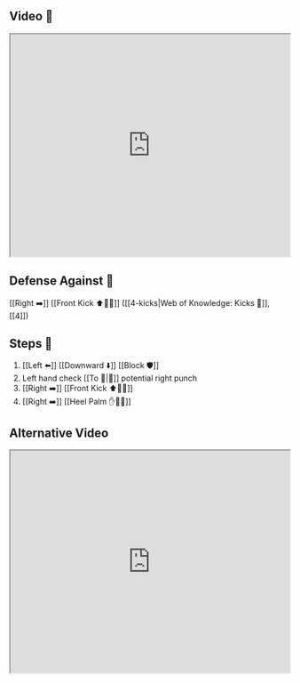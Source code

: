 ## Video 🎥

<iframe src="https://www.youtube.com/embed/ZGfyL70STUs" width="100%" height="400"></iframe>

## Defense Against 🤺

[[Right ➡️]] [[Front Kick ⬆️🦶💥]] ([[4-kicks|Web of Knowledge: Kicks 🦶]], [[4]])

## Steps 👣

1. [[Left ⬅️]] [[Downward ⬇️]] [[Block 🛡️]]
2. Left hand check [[To 🎯|🎯]] potential right punch
3. [[Right ➡️]] [[Front Kick ⬆️🦶💥]]
4. [[Right ➡️]] [[Heel Palm ✋🌴💥]]

## Alternative Video

<iframe src="https://www.youtube.com/embed/IXZ6kr4VHQw?start=226&end=241" width="100%" height="400"></iframe>
